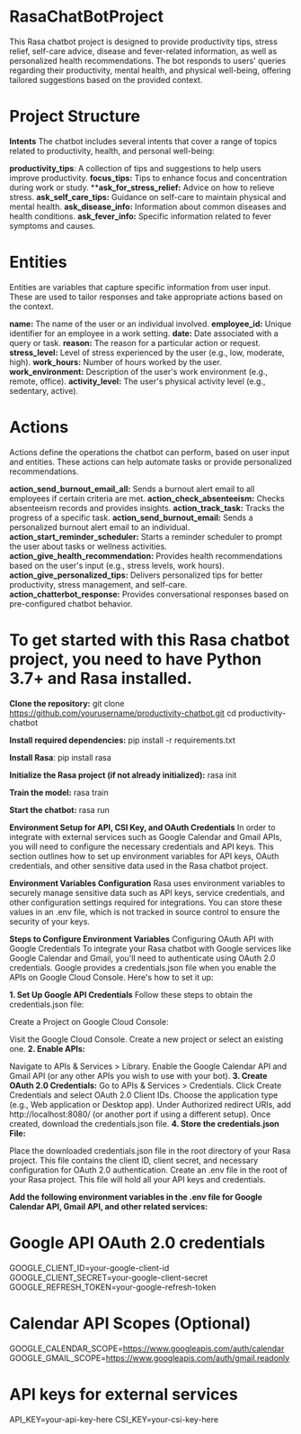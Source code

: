# RasaChatBotProject

This Rasa chatbot project is designed to provide productivity tips, stress relief, self-care advice, disease and fever-related information, as well as personalized health recommendations. The bot responds to users' queries regarding their productivity, mental health, and physical well-being, offering tailored suggestions based on the provided context.

# Project Structure

**Intents**
The chatbot includes several intents that cover a range of topics related to productivity, health, and personal well-being:

**productivity_tips**: A collection of tips and suggestions to help users improve productivity.
**focus_tips:** Tips to enhance focus and concentration during work or study.
****ask_for_stress_relief:** Advice on how to relieve stress.
**ask_self_care_tips:** Guidance on self-care to maintain physical and mental health.
**ask_disease_info:** Information about common diseases and health conditions.
**ask_fever_info:** Specific information related to fever symptoms and causes.

# Entities
Entities are variables that capture specific information from user input. These are used to tailor responses and take appropriate actions based on the context.

**name:** The name of the user or an individual involved.
**employee_id:** Unique identifier for an employee in a work setting.
**date:** Date associated with a query or task.
**reason:** The reason for a particular action or request.
**stress_level:** Level of stress experienced by the user (e.g., low, moderate, high).
**work_hours:** Number of hours worked by the user.
**work_environment:** Description of the user's work environment (e.g., remote, office).
**activity_level:** The user's physical activity level (e.g., sedentary, active).

# Actions
Actions define the operations the chatbot can perform, based on user input and entities. These actions can help automate tasks or provide personalized recommendations.

**action_send_burnout_email_all:** Sends a burnout alert email to all employees if certain criteria are met.
**action_check_absenteeism:** Checks absenteeism records and provides insights.
**action_track_task:** Tracks the progress of a specific task.
**action_send_burnout_email:** Sends a personalized burnout alert email to an individual.
**action_start_reminder_scheduler:** Starts a reminder scheduler to prompt the user about tasks or wellness activities.
**action_give_health_recommendation:** Provides health recommendations based on the user's input (e.g., stress levels, work hours).
**action_give_personalized_tips:** Delivers personalized tips for better productivity, stress management, and self-care.
**action_chatterbot_response:** Provides conversational responses based on pre-configured chatbot behavior.

# To get started with this Rasa chatbot project, you need to have Python 3.7+ and Rasa installed.

**Clone the repository:**
git clone https://github.com/yourusername/productivity-chatbot.git
cd productivity-chatbot

**Install required dependencies:**
pip install -r requirements.txt

**Install Rasa**:
pip install rasa

**Initialize the Rasa project (if not already initialized):**
rasa init

**Train the model:**
rasa train

**Start the chatbot:**
rasa run

**Environment Setup for API, CSI Key, and OAuth Credentials**
In order to integrate with external services such as Google Calendar and Gmail APIs, you will need to configure the necessary credentials and API keys. This section outlines how to set up environment variables for API keys, OAuth credentials, and other sensitive data used in the Rasa chatbot project.

**Environment Variables Configuration**
Rasa uses environment variables to securely manage sensitive data such as API keys, service credentials, and other configuration settings required for integrations. You can store these values in an .env file, which is not tracked in source control to ensure the security of your keys.

**Steps to Configure Environment Variables**
Configuring OAuth API with Google Credentials
To integrate your Rasa chatbot with Google services like Google Calendar and Gmail, you'll need to authenticate using OAuth 2.0 credentials. Google provides a credentials.json file when you enable the APIs on Google Cloud Console. Here's how to set it up:

**1. Set Up Google API Credentials**
Follow these steps to obtain the credentials.json file:

Create a Project on Google Cloud Console:

Visit the Google Cloud Console.
Create a new project or select an existing one.
**2. Enable APIs:**

Navigate to APIs & Services > Library.
Enable the Google Calendar API and Gmail API (or any other APIs you wish to use with your bot).
**3. Create OAuth 2.0 Credentials:**
Go to APIs & Services > Credentials.
Click Create Credentials and select OAuth 2.0 Client IDs.
Choose the application type (e.g., Web application or Desktop app).
Under Authorized redirect URIs, add http://localhost:8080/ (or another port if using a different setup).
Once created, download the credentials.json file.
**4. Store the credentials.json File:**

Place the downloaded credentials.json file in the root directory of your Rasa project. This file contains the client ID, client secret, and necessary configuration for OAuth 2.0 authentication.
Create an .env file in the root of your Rasa project. This file will hold all your API keys and credentials.

**Add the following environment variables in the .env file for Google Calendar API, Gmail API, and other related services:**

# Google API OAuth 2.0 credentials
GOOGLE_CLIENT_ID=your-google-client-id
GOOGLE_CLIENT_SECRET=your-google-client-secret
GOOGLE_REFRESH_TOKEN=your-google-refresh-token

# Calendar API Scopes (Optional)
GOOGLE_CALENDAR_SCOPE=https://www.googleapis.com/auth/calendar
GOOGLE_GMAIL_SCOPE=https://www.googleapis.com/auth/gmail.readonly

# API keys for external services
API_KEY=your-api-key-here
CSI_KEY=your-csi-key-here
